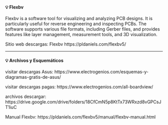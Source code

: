 #### 💡 Flexbv

<p class="fragment" data-fragment-index="1" style="text-align: left;">
  Flexbv is a software tool for visualizing and analyzing PCB designs. It is particularly useful for reverse engineering and inspecting PCBs. The software supports various file formats, including Gerber files, and provides features like layer management, measurement tools, and 3D visualization.
</p>

<p class="fragment" data-fragment-index="2" style="text-align: left;">
  Sitio web descargas: Flexbv  https://pldaniels.com/flexbv5/
</p>

---

#### 💡 Archivos y Esquemáticos

<p class="fragment" data-fragment-index="1" style="text-align: left;">
    visitar descargas Asus: https://www.electrogenios.com/esquemas-y-diagramas-gratis-de-asus/
</p>

<p class="fragment" data-fragment-index="2" style="text-align: left;">
  visitar descargas pagas: https://www.electrogenios.com/all-boardview/
</p>

<p class="fragment" data-fragment-index="3" style="text-align: left;">
  archivos descargar: https://drive.google.com/drive/folders/18CfCmN5p8KtTx73WRxzd8vGPCsJT1iuC
</p>

<p class="fragment" data-fragment-index="3" style="text-align: left;">
  Manual Flexbv: https://pldaniels.com/flexbv5/manual/flexbv-manual.html
</p>